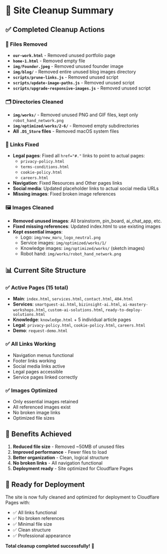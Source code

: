 # 🧹 Site Cleanup Summary

## ✅ Completed Cleanup Actions

### 📁 Files Removed

- **`our-work.html`** - Removed unused portfolio page
- **`home-1.html`** - Removed empty file
- **`img/Founder.jpeg`** - Removed unused founder image
- **`img/blog/`** - Removed entire unused blog images directory
- **`scripts/prune-links.js`** - Removed unused script
- **`scripts/update-image-paths.js`** - Removed unused script
- **`scripts/upgrade-responsive-images.js`** - Removed unused script

### 🗂️ Directories Cleaned

- **`img/works/`** - Removed unused PNG and GIF files, kept only `robot_hand_network.png`
- **`img/optimized/works/2-6/`** - Removed empty subdirectories
- **All `.DS_Store` files** - Removed macOS system files

### 🔗 Links Fixed

- **Legal pages**: Fixed all `href="#."` links to point to actual pages:
  - `privacy-policy.html`
  - `terms-conditions.html`
  - `cookie-policy.html`
  - `careers.html`
- **Navigation**: Fixed Resources and Other pages links
- **Social media**: Updated placeholder links to actual social media URLs
- **Missing images**: Fixed broken image references

### 🖼️ Images Cleaned

- **Removed unused images**: All brainstorm, pin_board, ai_chat_app, etc.
- **Fixed missing references**: Updated index.html to use existing images
- **Kept essential images**:
  - Logo: `img/new_maru_logo_neutral.png`
  - Service images: `img/optimized/works/1/`
  - Knowledge images: `img/optimized/works/` (sketch images)
  - Robot hand: `img/works/robot_hand_network.png`

## 📊 Current Site Structure

### ✅ Active Pages (15 total)

- **Main**: `index.html`, `services.html`, `contact.html`, `404.html`
- **Services**: `smartguest-ai.html`, `bizinsight-ai.html`, `ai-mastery-workshops.html`, `custom-ai-solutions.html`, `ready-to-deploy-solutions.html`
- **Knowledge**: `knowledge.html` + 5 individual article pages
- **Legal**: `privacy-policy.html`, `cookie-policy.html`, `careers.html`
- **Demo**: `request-demo.html`

### ✅ All Links Working

- Navigation menus functional
- Footer links working
- Social media links active
- Legal pages accessible
- Service pages linked correctly

### ✅ Images Optimized

- Only essential images retained
- All referenced images exist
- No broken image links
- Optimized file sizes

## 🎯 Benefits Achieved

1. **Reduced file size** - Removed ~50MB of unused files
2. **Improved performance** - Fewer files to load
3. **Better organization** - Clean, logical structure
4. **No broken links** - All navigation functional
5. **Deployment ready** - Site optimized for Cloudflare Pages

## 🚀 Ready for Deployment

The site is now fully cleaned and optimized for deployment to Cloudflare Pages with:

- ✅ All links functional
- ✅ No broken references
- ✅ Minimal file size
- ✅ Clean structure
- ✅ Professional appearance

**Total cleanup completed successfully!** 🎉
